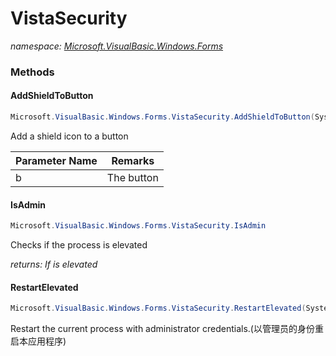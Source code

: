 ﻿# VistaSecurity
_namespace: <a href="#" onClick="load('/docs/Microsoft.VisualBasic.Windows.Forms/index.md')">Microsoft.VisualBasic.Windows.Forms</a>_





### Methods

#### AddShieldToButton
```csharp
Microsoft.VisualBasic.Windows.Forms.VistaSecurity.AddShieldToButton(System.Windows.Forms.Button)
```
Add a shield icon to a button

|Parameter Name|Remarks|
|--------------|-------|
|b|The button|


#### IsAdmin
```csharp
Microsoft.VisualBasic.Windows.Forms.VistaSecurity.IsAdmin
```
Checks if the process is elevated

_returns: If is elevated_

#### RestartElevated
```csharp
Microsoft.VisualBasic.Windows.Forms.VistaSecurity.RestartElevated(System.String)
```
Restart the current process with administrator credentials.(以管理员的身份重启本应用程序)


